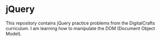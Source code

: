 # jQuery 
<p> This repository contains jQuery practice problems from the DigitalCrafts curriculum. I am learning how to manipulate the DOM (Document Object Model). </p>
